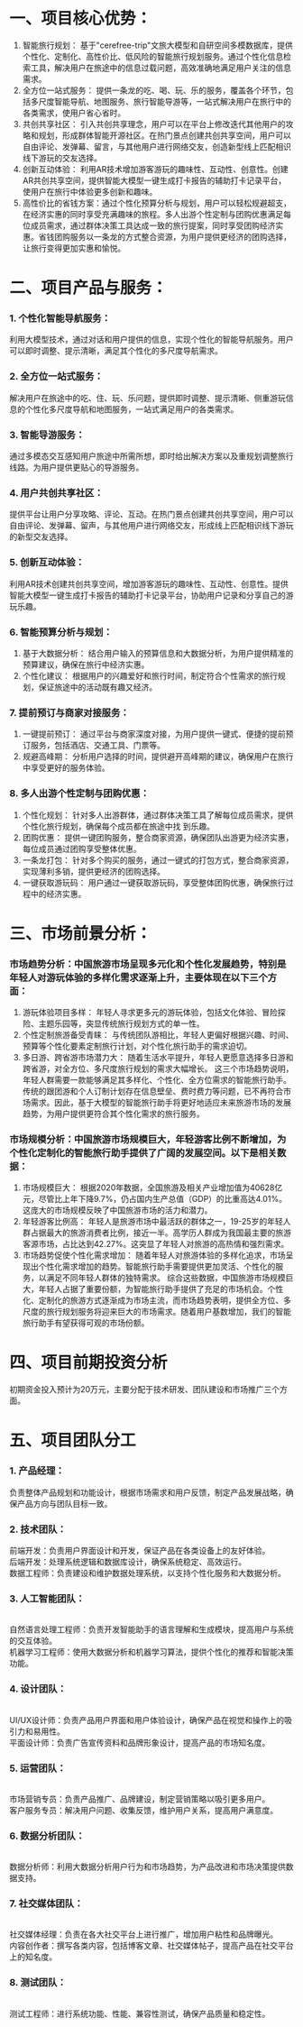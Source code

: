 # 一、项目核心优势：
1.	智能旅行规划： 基于"cerefree-trip"文旅大模型和自研空间多模数据库，提供个性化、定制化、高性价比、低风险的智能旅行规划服务。通过个性化信息检索工具，解决用户在旅途中的信息过载问题，高效准确地满足用户关注的信息需求。
2.	全方位一站式服务： 提供一条龙的吃、喝、玩、乐的服务，覆盖各个环节，包括多尺度智能导航、地图服务、旅行智能导游等，一站式解决用户在旅行中的各类需求，使用户省心省时。
3.	共创共享社区： 引入共创共享理念，用户可以在平台上修改迭代其他用户的攻略和规划，形成群体智能开源社区。在热门景点创建共创共享空间，用户可以自由评论、发弹幕、留言，与其他用户进行网络交友，创造新型线上匹配相识线下游玩的交友选择。
4.	创新互动体验： 利用AR技术增加游客游玩的趣味性、互动性、创意性。创建AR共创共享空间，提供智能大模型一键生成打卡报告的辅助打卡记录平台，使用户在旅行中体验更多创新和趣味。
5.	高性价比的省钱方案：通过个性化预算分析与规划，用户可以轻松规避超支，在经济实惠的同时享受充满趣味的旅程。多人出游个性定制与团购优惠满足每位成员需求，通过群体决策工具达成一致的旅行提案，同时享受团购经济实惠。省钱团购服务以一条龙的方式整合资源，为用户提供更经济的团购选择，让旅行变得更加实惠和愉悦。
# 二、项目产品与服务：
### 1.	个性化智能导航服务： 
利用大模型技术，通过对话和用户提供的信息，实现个性化的智能导航服务。用户可以即时调整、提示清晰，满足其个性化的多尺度导航需求。
### 2.	全方位一站式服务： 
解决用户在旅途中的吃、住、玩、乐问题，提供即时调整、提示清晰、侧重游玩信息的个性化多尺度导航和地图服务，一站式满足用户的各类需求。
### 3.	智能导游服务： 
通过多模态交互感知用户旅途中所需所想，即时给出解决方案以及重规划调整旅行线路。为用户提供更贴心的导游服务。
### 4.	用户共创共享社区： 
提供平台让用户分享攻略、评论、互动。在热门景点创建共创共享空间，用户可以自由评论、发弹幕、留声，与其他用户进行网络交友，形成线上匹配相识线下游玩的新型交友选择。
### 5.	创新互动体验： 
利用AR技术创建共创共享空间，增加游客游玩的趣味性、互动性、创意性。提供智能大模型一键生成打卡报告的辅助打卡记录平台，协助用户记录和分享自己的游玩乐趣。
### 6.	智能预算分析与规划：
1.	基于大数据分析： 结合用户输入的预算信息和大数据分析，为用户提供精准的预算建议，确保在旅行中经济实惠。
2.	个性化建议： 根据用户的兴趣爱好和旅行时间，制定符合个性需求的旅行规划，保证旅途中的活动既有趣又经济。
### 7.	提前预订与商家对接服务：
1.	一键提前预订： 通过平台与商家深度对接，为用户提供一键式、便捷的提前预订服务，包括酒店、交通工具、门票等。
2.	规避高峰期： 分析用户选择的时间，提供避开高峰期的建议，确保用户在旅行中享受更好的服务体验。
### 8.	多人出游个性定制与团购优惠：
1.	个性化规划： 针对多人出游群体，通过群体决策工具了解每位成员需求，提供个性化旅行规划，确保每个成员都在旅途中找 到乐趣。
2.	团购优惠： 提供一键团购服务，整合商家资源，确保团队出游更为经济实惠，每位成员通过团购享受整体优惠。
3.	一条龙打包： 针对多个购买的服务，通过一键式的打包方式，整合商家资源，实现薄利多销，提供更经济的团购选择。
4.	一键获取游玩码： 用户通过一键获取游玩码，享受整体团购优惠，确保旅行过程中的经济实惠。
# 三、市场前景分析：
### 市场趋势分析：中国旅游市场呈现多元化和个性化发展趋势，特别是年轻人对游玩体验的多样化需求逐渐上升，主要体现在以下三个方面：
1.	游玩体验项目多样： 年轻人寻求更多元的游玩体验，包括文化体验、冒险探险、主题乐园等，突显传统旅行规划方式的单一性。
2.	个性定制旅游备受青睐： 与传统团队游相比，年轻人更偏好根据兴趣、时间、预算等个性化要素定制旅行计划，对个性化旅行助手的需求迫切。
3.	多日游、跨省游市场潜力大： 随着生活水平提升，年轻人更愿意选择多日游和跨省游，对全方位、多尺度旅行规划的需求大幅增长。
这三个市场趋势说明，年轻人群需要一款能够满足其多样化、个性化、全方位需求的智能旅行助手。传统的跟团游和个人订制计划存在信息壁垒、费时费力等问题，已不再符合市场需求。因此，基于大模型的智能旅行助手将更好地适应未来旅游市场的发展趋势，为用户提供更符合其个性化需求的旅行服务。
### 市场规模分析：中国旅游市场规模巨大，年轻游客比例不断增加，为个性化定制化的智能旅行助手提供了广阔的发展空间。以下是相关数据：
1.	市场规模巨大： 根据2020年数据，全国旅游及相关产业增加值为40628亿元，尽管比上年下降9.7%，仍占国内生产总值（GDP）的比重高达4.01%。这庞大的市场规模反映了中国旅游市场的活力和潜力。
2.	年轻游客比例高： 年轻人是旅游市场中最活跃的群体之一，19-25岁的年轻人群占据最大的旅游消费者比例，接近一半。高学历人群成为我国最主要的旅游客源市场，占比达到42.27%。这突显了年轻人对旅游的高热情和强烈需求。
3.	市场趋势促使个性化需求增加： 随着年轻人对旅游体验的多样化追求，市场呈现出个性化需求增加的趋势。智能旅行助手需要提供更加灵活、个性化的服务，以满足不同年轻人群体的独特需求。
综合这些数据，中国旅游市场规模巨大，年轻人占据了重要份额，为智能旅行助手提供了充足的市场机会。个性化、定制化的旅游方式逐渐成为市场主流，而市场趋势表明，提供全方位、多尺度的旅行规划服务将迎来巨大的市场需求。随着用户基数增加，我们的智能旅行助手有望获得可观的市场份额。
# 四、项目前期投资分析
初期资金投入预计为20万元，主要分配于技术研发、团队建设和市场推广三个方面。

# 五、项目团队分工
### 1.	产品经理：<br />
负责整体产品规划和功能设计，根据市场需求和用户反馈，制定产品发展战略，确保产品方向与团队目标一致。
### 2.	技术团队：<br />
前端开发：负责用户界面设计和开发，保证产品在各类设备上的友好体验。<br />
后端开发：处理系统逻辑和数据库设计，确保系统稳定、高效运行。<br />
数据工程师：负责建设和维护数据处理系统，以支持个性化服务和大数据分析。
### 3.	人工智能团队：
 <br />自然语言处理工程师：负责开发智能助手的语言理解和生成模块，提高用户与系统的交互体验。
 <br />机器学习工程师：使用大数据分析和机器学习算法，提供个性化的推荐和智能决策功能。
### 4.	设计团队：
 <br />UI/UX设计师：负责产品用户界面和用户体验设计，确保产品在视觉和操作上的吸引力和易用性。
 <br />平面设计师：负责广告宣传资料和品牌形象设计，提高产品的市场知名度。
### 5.	运营团队：
 <br />市场营销专员：负责产品推广、品牌建设，制定营销策略以吸引更多用户。
 <br />客户服务专员：解决用户问题、收集反馈，维护用户关系，提高用户满意度。
### 6.	数据分析团队：
 <br />数据分析师：利用大数据分析用户行为和市场趋势，为产品改进和市场决策提供数据支持。
### 7.	社交媒体团队：
 <br />社交媒体经理：负责在各大社交平台上进行推广，增加用户粘性和品牌曝光。
 <br />内容创作者：撰写各类内容，包括博客文章、社交媒体帖子，提高产品在社交平台上的知名度。
### 8.	测试团队：
 <br />测试工程师：进行系统功能、性能、兼容性测试，确保产品质量和稳定性。

